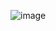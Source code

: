 ![image](https://user-images.githubusercontent.com/80235704/144297723-ab4da12b-5638-4646-b0ea-ded6e23e8ccc.png)

